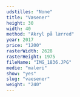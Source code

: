 ```yaml
---
udstilles: "None"
title: "Væsener"
height: 30
width: 40
method: "Akryl på lærred"
year: 2017
price: "1200"
rasterWidth: 2628
rasterHeight: 1975
fileName: "IMG_1836.JPG"
medie: "maleri"
show: "yes"
slug: "vaesener"
weight: "240"
---
```

